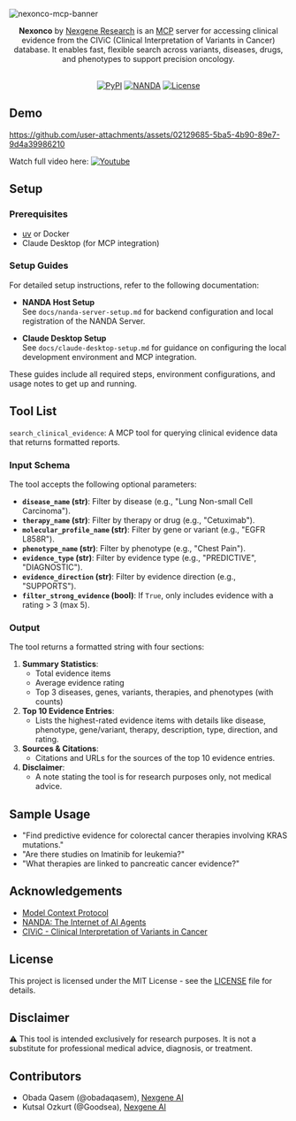 ![nexonco-mcp-banner](https://github.com/user-attachments/assets/c2ec59e8-ff8c-40e1-b66d-17998fe67ecf)

<div class="title-block" style="text-align: center;" align="center">
    <b>Nexonco</b> by <a href="https://www.nexgene.ai">Nexgene Research</a> is an <a href="https://github.com/modelcontextprotocol">MCP</a> server for accessing clinical evidence from the CIViC (Clinical Interpretation of Variants in Cancer) database. It enables fast, flexible search across variants, diseases, drugs, and phenotypes to support precision oncology.
</div>
<br>

<div class="title-block" style="text-align: center;" align="center">

  [![PyPI](https://img.shields.io/badge/PyPI-nexonco--mcp-000000.svg?style=for-the-badge&logo=pypi&labelColor=000)](https://pypi.org/project/nexonco-mcp) 
  [![NANDA](https://img.shields.io/badge/NANDA-Nexonco-000000.svg?style=for-the-badge&logo=&labelColor=000)](https://ui.nanda-registry.com/servers/c6284608-6bce-4417-a170-da6c1a117616)
  [![License](https://img.shields.io/badge/License-MIT-000000.svg?style=for-the-badge&logo=github&labelColor=000)](https://github.com/Nexgene-Research/nexonco-mcp/blob/main/LICENSE)
</div>

## Demo

https://github.com/user-attachments/assets/02129685-5ba5-4b90-89e7-9d4a39986210

Watch full video here: [![Youtube](https://img.shields.io/badge/YouTube-red)](https://youtu.be/1Mq8Hcb9V7o?si=jCbhqNabupaRiQWq)

## Setup

### Prerequisites

- [uv](https://github.com/astral-sh/uv#installation) or Docker 
- Claude Desktop (for MCP integration)

### Setup Guides

For detailed setup instructions, refer to the following documentation:

- **NANDA Host Setup**  
  See `docs/nanda-server-setup.md` for backend configuration and local registration of the NANDA Server.

- **Claude Desktop Setup**  
  See `docs/claude-desktop-setup.md` for guidance on configuring the local development environment and MCP integration.

These guides include all required steps, environment configurations, and usage notes to get up and running.

## Tool List

`search_clinical_evidence`: A MCP tool for querying clinical evidence data that returns formatted reports.

### Input Schema
The tool accepts the following optional parameters:
- **`disease_name` (str)**: Filter by disease (e.g., "Lung Non-small Cell Carcinoma").
- **`therapy_name` (str)**: Filter by therapy or drug (e.g., "Cetuximab").
- **`molecular_profile_name` (str)**: Filter by gene or variant (e.g., "EGFR L858R").
- **`phenotype_name` (str)**: Filter by phenotype (e.g., "Chest Pain").
- **`evidence_type` (str)**: Filter by evidence type (e.g., "PREDICTIVE", "DIAGNOSTIC").
- **`evidence_direction` (str)**: Filter by evidence direction (e.g., "SUPPORTS").
- **`filter_strong_evidence` (bool)**: If `True`, only includes evidence with a rating > 3 (max 5).

### Output
The tool returns a formatted string with four sections:
1. **Summary Statistics**:
   - Total evidence items
   - Average evidence rating
   - Top 3 diseases, genes, variants, therapies, and phenotypes (with counts)
2. **Top 10 Evidence Entries**:
   - Lists the highest-rated evidence items with details like disease, phenotype, gene/variant, therapy, description, type, direction, and rating.
3. **Sources & Citations**:
   - Citations and URLs for the sources of the top 10 evidence entries.
4. **Disclaimer**:
   - A note stating the tool is for research purposes only, not medical advice.


## Sample Usage 

- "Find predictive evidence for colorectal cancer therapies involving KRAS mutations."
- "Are there studies on Imatinib for leukemia?"
- "What therapies are linked to pancreatic cancer evidence?"

## Acknowledgements

- [Model Context Protocol](https://github.com/modelcontextprotocol/python-sdk)
- [NANDA: The Internet of AI Agents](https://nanda.media.mit.edu/)
- [CIViC - Clinical Interpretation of Variants in Cancer](https://civicdb.org)


## License

This project is licensed under the MIT License - see the <a href="https://github.com/Nexgene-Research/nexonco-mcp/blob/main/LICENSE">LICENSE</a> file for details.

## Disclaimer

⚠️ This tool is intended exclusively for research purposes. It is not a substitute for professional medical advice, diagnosis, or treatment.

## Contributors 
- Obada Qasem (@obadaqasem), [Nexgene AI](https://www.nexgene.ai)
- Kutsal Ozkurt (@Goodsea), [Nexgene AI](https://www.nexgene.ai)
